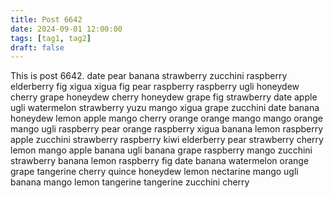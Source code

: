 ```yaml
---
title: Post 6642
date: 2024-09-01 12:00:00
tags: [tag1, tag2]
draft: false
---
```

This is post 6642.
date
pear
banana
strawberry
zucchini
raspberry
elderberry
fig
xigua
xigua
fig
pear
raspberry
raspberry
ugli
honeydew
cherry
grape
honeydew
cherry
honeydew
grape
fig
strawberry
date
apple
ugli
watermelon
strawberry
yuzu
mango
xigua
grape
zucchini
date
banana
honeydew
lemon
apple
mango
cherry
orange
orange
mango
mango
orange
mango
ugli
raspberry
pear
orange
raspberry
xigua
banana
lemon
raspberry
apple
zucchini
strawberry
raspberry
kiwi
elderberry
pear
strawberry
cherry
lemon
mango
apple
banana
ugli
banana
grape
raspberry
mango
zucchini
strawberry
banana
lemon
raspberry
fig
date
banana
watermelon
orange
grape
tangerine
cherry
quince
honeydew
lemon
nectarine
mango
ugli
banana
mango
lemon
tangerine
tangerine
zucchini
cherry
